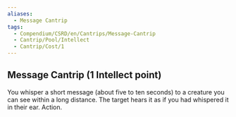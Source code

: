 ```yaml
---
aliases:
  - Message Cantrip
tags:
  - Compendium/CSRD/en/Cantrips/Message-Cantrip
  - Cantrip/Pool/Intellect
  - Cantrip/Cost/1
---
```

  
## Message Cantrip  (1 Intellect point)  
You whisper a short message (about five to ten seconds) to a creature you can see within a long distance. The target hears it as if you had whispered it in their ear. Action.   
  
